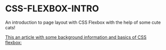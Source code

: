 # CSS-FLEXBOX-INTRO
An introduction to page layout with CSS Flexbox with the help of some cute cats!

[This an article with some background information and basics of CSS flexbox:](https://www.w3schools.com/css/css3_flexbox.asp)

